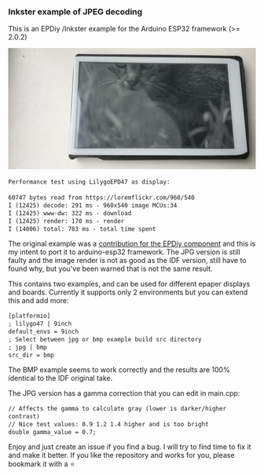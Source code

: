 ### Inkster example of JPEG decoding

This is an EPDiy /Inkster example for the Arduino ESP32 framework (>= 2.0.2)

![cat](assets/demo_readme.jpg)


```
Performance test using LilygoEPD47 as display:

60747 bytes read from https://loremflickr.com/960/540
I (12425) decode: 291 ms - 960x540 image MCUs:34
I (12425) www-dw: 322 ms - download
I (12425) render: 170 ms - render
I (14006) total: 783 ms - total time spent

```

The original example was a [contribution for the EPDiy component](https://github.com/vroland/epdiy/graphs/contributors) and this is my intent to port it to arduino-esp32 framework.
The JPG version is still faulty and the image render is not as good as the IDF version, still have to found why, but you've been warned that is not the same result.

This contains two examples, and can be used for different epaper displays and boards. Currently it supports only 2 environments but you can extend this and add more:

```
[platformio]
; lilygo47 | 9inch
default_envs = 9inch
; Select between jpg or bmp example build src directory
; jpg | bmp
src_dir = bmp
```

The BMP example seems to work correctly and the results are 100% identical to the IDF original take.

The JPG version has a gamma correction that you can edit in main.cpp:

```
// Affects the gamma to calculate gray (lower is darker/higher contrast)
// Nice test values: 0.9 1.2 1.4 higher and is too bright
double gamma_value = 0.7;
```

Enjoy and just create an issue if you find a bug. I will try to find time to fix it and make it better.
If you like the repository and works for you, please bookmark it with a ⭐